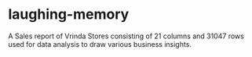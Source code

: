# laughing-memory
A Sales report of Vrinda Stores consisting of 21 columns and 31047 rows used for data analysis to draw various business insights.  
